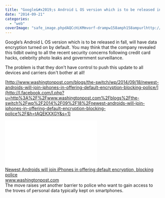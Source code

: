 ```yaml
---
title: "Google&#x2019;s Android L OS version which is to be released in fall, will have data en..."
date: "2014-09-21"
categories: 
  - "web"
coverImage: "safe_image.phpdAQCcHiKMmvorf-drampw158amph158ampurlhttp://www.washingtonpost.com/rf/image_908w/WashingtonPost/Content/Blogs/the-switch/Images/DV1794424-262.jpg"
---
```


Google’s Android L OS version which is to be released in fall, will have data encryption turned on by default. You may think that the company revealed this tidbit owing to all the recent security concerns following credit card hacks, celebrity photo leaks and government surveillance.  
  
The problem is that they don't have control to push this update to all devices and carriers don't bother at all!  
  
[http://www.washingtonpost.com/blogs/the-switch/wp/2014/09/18/newest-androids-will-join-iphones-in-offering-default-encryption-blocking-police/](http://l.facebook.com/l.php?u=http%3A%2F%2Fwww.washingtonpost.com%2Fblogs%2Fthe-switch%2Fwp%2F2014%2F09%2F18%2Fnewest-androids-will-join-iphones-in-offering-default-encryption-blocking-police%2F&h=tAQEKXXGY&s=1)  
  
[![](images/safe_image.php?d=AQCcHiKMmvorf-dr&w=158&h=158&url=http%3A%2F%2Fwww.washingtonpost.com%2Frf%2Fimage_908w%2FWashingtonPost%2FContent%2FBlogs%2Fthe-switch%2FImages%2FDV1794424-262.jpg)](http://l.facebook.com/l.php?u=http%3A%2F%2Fwww.washingtonpost.com%2Fblogs%2Fthe-switch%2Fwp%2F2014%2F09%2F18%2Fnewest-androids-will-join-iphones-in-offering-default-encryption-blocking-police%2F&h=UAQG8S04r&s=1)  
[Newest Androids will join iPhones in offering default encryption, blocking police](http://l.facebook.com/l.php?u=http%3A%2F%2Fwww.washingtonpost.com%2Fblogs%2Fthe-switch%2Fwp%2F2014%2F09%2F18%2Fnewest-androids-will-join-iphones-in-offering-default-encryption-blocking-police%2F&h=DAQG1Z4Mh&s=1)  
www.washingtonpost.com  
The move raises yet another barrier to police who want to gain access to the troves of personal data typically kept on smartphones.
